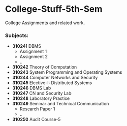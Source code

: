 # College-Stuff-5th-Sem
College Assignments and related work.
### Subjects:
- **310241** DBMS
  - Assignment 1
  - Assignment 2
  - ..
- **310242** Theory of Computation
- **310243** System Programming and Operating Systems
- **310244** Computer Networks and Security
- **310245** Elective-I: Distributed Systems
- **310246** DBMS Lab
- **310247** CN and Security Lab
- **310248** Laboratory Practice
- **310249** Seminar and Technical Communication
  - Research Paper 1
  - ..
- **310250** Audit Course-5
